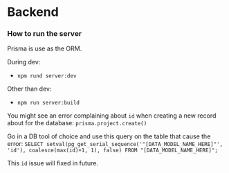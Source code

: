 # Backend

### How to run the server

Prisma is use as the ORM.

During dev:

- `npm rund server:dev`

Other than dev:

- `npm run server:build`

You might see an error complaining about `id` when creating a new record about for the database: `prisma.project.create()`

Go in a DB tool of choice and use this query on the table that cause the error: `SELECT setval(pg_get_serial_sequence('"[DATA_MODEL_NAME_HERE]"', 'id'), coalesce(max(id)+1, 1), false) FROM "[DATA_MODEL_NAME_HERE]";`

This `id` issue will fixed in future.
